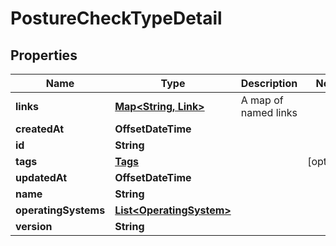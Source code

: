 

# PostureCheckTypeDetail


## Properties

| Name | Type | Description | Notes |
|------------ | ------------- | ------------- | -------------|
|**links** | [**Map&lt;String, Link&gt;**](Link.md) | A map of named links |  |
|**createdAt** | **OffsetDateTime** |  |  |
|**id** | **String** |  |  |
|**tags** | [**Tags**](Tags.md) |  |  [optional] |
|**updatedAt** | **OffsetDateTime** |  |  |
|**name** | **String** |  |  |
|**operatingSystems** | [**List&lt;OperatingSystem&gt;**](OperatingSystem.md) |  |  |
|**version** | **String** |  |  |



